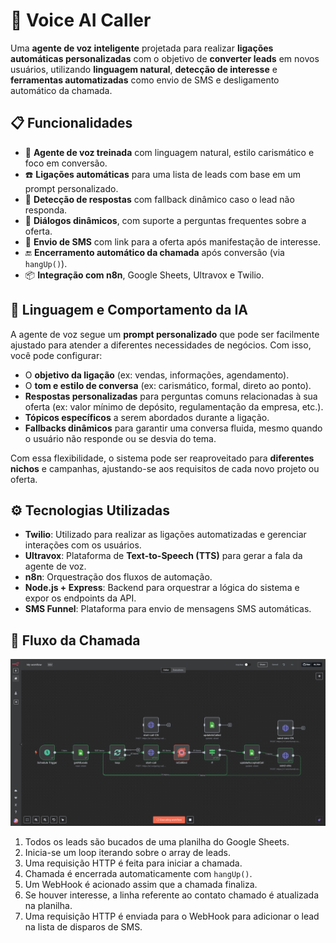 # 🎯 Voice AI Caller

Uma **agente de voz inteligente** projetada para realizar **ligações automáticas personalizadas** com o objetivo de **converter leads** em novos usuários, utilizando **linguagem natural**, **detecção de interesse** e **ferramentas automatizadas** como envio de SMS e desligamento automático da chamada.

## 📋 Funcionalidades

- 🤖 **Agente de voz treinada** com linguagem natural, estilo carismático e foco em conversão.
- ☎️ **Ligações automáticas** para uma lista de leads com base em um prompt personalizado.
- 💬 **Detecção de respostas** com fallback dinâmico caso o lead não responda.
- 🔁 **Diálogos dinâmicos**, com suporte a perguntas frequentes sobre a oferta.
- 📲 **Envio de SMS** com link para a oferta após manifestação de interesse.
- 🔚 **Encerramento automático da chamada** após conversão (via `hangUp()`).
- 📦 **Integração com n8n**, Google Sheets, Ultravox e Twilio.

## 🧠 Linguagem e Comportamento da IA

A agente de voz segue um **prompt personalizado** que pode ser facilmente ajustado para atender a diferentes necessidades de negócios. Com isso, você pode configurar:

- O **objetivo da ligação** (ex: vendas, informações, agendamento).
- O **tom e estilo de conversa** (ex: carismático, formal, direto ao ponto).
- **Respostas personalizadas** para perguntas comuns relacionadas à sua oferta (ex: valor mínimo de depósito, regulamentação da empresa, etc.).
- **Tópicos específicos** a serem abordados durante a ligação.
- **Fallbacks dinâmicos** para garantir uma conversa fluida, mesmo quando o usuário não responde ou se desvia do tema.

Com essa flexibilidade, o sistema pode ser reaproveitado para **diferentes nichos** e campanhas, ajustando-se aos requisitos de cada novo projeto ou oferta.

## ⚙️ Tecnologias Utilizadas

- **Twilio**: Utilizado para realizar as ligações automatizadas e gerenciar interações com os usuários.
- **Ultravox**: Plataforma de **Text-to-Speech (TTS)** para gerar a fala da agente de voz.
- **n8n**: Orquestração dos fluxos de automação.
- **Node.js + Express**: Backend para orquestrar a lógica do sistema e expor os endpoints da API.
- **SMS Funnel**: Plataforma para envio de mensagens SMS automáticas.

## 🔄 Fluxo da Chamada
![n8n-flow](https://github.com/oarthurfc/AI-outgoing-call/blob/main/n8n-flow.png)

1. Todos os leads são bucados de uma planilha do Google Sheets.
2. Inicia-se um loop iterando sobre o array de leads.
3. Uma requisição HTTP é feita para iniciar a chamada.
4. Chamada é encerrada automaticamente com `hangUp()`.
5. Um WebHook é acionado assim que a chamada finaliza.
6. Se houver interesse, a linha referente ao contato chamado é atualizada na planilha.
7. Uma requisição HTTP é enviada para o WebHook para adicionar o lead na lista de disparos de SMS.
